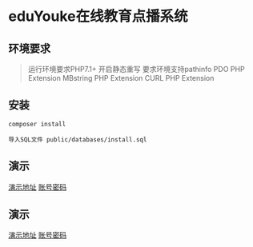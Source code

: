eduYouke在线教育点播系统
===============


## 环境要求

> 运行环境要求PHP7.1+
> 开启静态重写
> 要求环境支持pathinfo
> PDO PHP Extension
> MBstring PHP Extension
> CURL PHP Extension

## 安装

~~~
composer install

导入SQL文件 public/databases/install.sql
~~~

## 演示

[演示地址](http://edu.lixuqi.com/admin)
[账号密码](admin--123456)


## 演示

[演示地址](http://edu.lixuqi.com/admin)
[账号密码](admin--123456)


